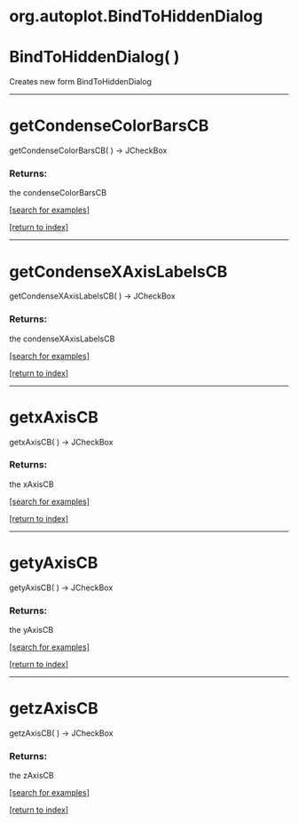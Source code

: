 # org.autoplot.BindToHiddenDialog



# BindToHiddenDialog( )
Creates new form BindToHiddenDialog

***
<a name="getCondenseColorBarsCB"></a>
# getCondenseColorBarsCB
getCondenseColorBarsCB(  ) &rarr; JCheckBox



### Returns:
the condenseColorBarsCB

<a href="https://github.com/autoplot/dev/search?q=getCondenseColorBarsCB&unscoped_q=getCondenseColorBarsCB">[search for examples]</a>

<a href="https://github.com/autoplot/documentation/blob/master/javadoc/index-all.md">[return to index]</a>

***
<a name="getCondenseXAxisLabelsCB"></a>
# getCondenseXAxisLabelsCB
getCondenseXAxisLabelsCB(  ) &rarr; JCheckBox



### Returns:
the condenseXAxisLabelsCB

<a href="https://github.com/autoplot/dev/search?q=getCondenseXAxisLabelsCB&unscoped_q=getCondenseXAxisLabelsCB">[search for examples]</a>

<a href="https://github.com/autoplot/documentation/blob/master/javadoc/index-all.md">[return to index]</a>

***
<a name="getxAxisCB"></a>
# getxAxisCB
getxAxisCB(  ) &rarr; JCheckBox



### Returns:
the xAxisCB

<a href="https://github.com/autoplot/dev/search?q=getxAxisCB&unscoped_q=getxAxisCB">[search for examples]</a>

<a href="https://github.com/autoplot/documentation/blob/master/javadoc/index-all.md">[return to index]</a>

***
<a name="getyAxisCB"></a>
# getyAxisCB
getyAxisCB(  ) &rarr; JCheckBox



### Returns:
the yAxisCB

<a href="https://github.com/autoplot/dev/search?q=getyAxisCB&unscoped_q=getyAxisCB">[search for examples]</a>

<a href="https://github.com/autoplot/documentation/blob/master/javadoc/index-all.md">[return to index]</a>

***
<a name="getzAxisCB"></a>
# getzAxisCB
getzAxisCB(  ) &rarr; JCheckBox



### Returns:
the zAxisCB

<a href="https://github.com/autoplot/dev/search?q=getzAxisCB&unscoped_q=getzAxisCB">[search for examples]</a>

<a href="https://github.com/autoplot/documentation/blob/master/javadoc/index-all.md">[return to index]</a>

